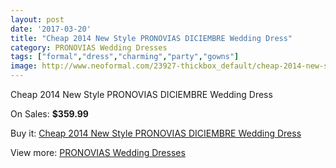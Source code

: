 ```yaml
---
layout: post
date: '2017-03-20'
title: "Cheap 2014 New Style PRONOVIAS DICIEMBRE Wedding Dress"
category: PRONOVIAS Wedding Dresses
tags: ["formal","dress","charming","party","gowns"]
image: http://www.neoformal.com/23927-thickbox_default/cheap-2014-new-style-pronovias-diciembre-wedding-dress.jpg
---
```

Cheap 2014 New Style PRONOVIAS DICIEMBRE Wedding Dress

On Sales: **$359.99**
<a href="https://www.neoformal.com/en/pronovias-wedding-dresses-2014/8078-cheap-2014-new-style-pronovias-diciembre-wedding-dress.html"><amp-img layout="responsive" width="600" height="600" src="//www.neoformal.com/23927-thickbox_default/cheap-2014-new-style-pronovias-diciembre-wedding-dress.jpg" alt="Cheap 2014 New Style PRONOVIAS DICIEMBRE Wedding Dress 0" /></a>
<a href="https://www.neoformal.com/en/pronovias-wedding-dresses-2014/8078-cheap-2014-new-style-pronovias-diciembre-wedding-dress.html"><amp-img layout="responsive" width="600" height="600" src="//www.neoformal.com/23928-thickbox_default/cheap-2014-new-style-pronovias-diciembre-wedding-dress.jpg" alt="Cheap 2014 New Style PRONOVIAS DICIEMBRE Wedding Dress 1" /></a>

Buy it: [Cheap 2014 New Style PRONOVIAS DICIEMBRE Wedding Dress](https://www.neoformal.com/en/pronovias-wedding-dresses-2014/8078-cheap-2014-new-style-pronovias-diciembre-wedding-dress.html "Cheap 2014 New Style PRONOVIAS DICIEMBRE Wedding Dress")

View more: [PRONOVIAS Wedding Dresses](https://www.neoformal.com/en/129-pronovias-wedding-dresses-2014 "PRONOVIAS Wedding Dresses")